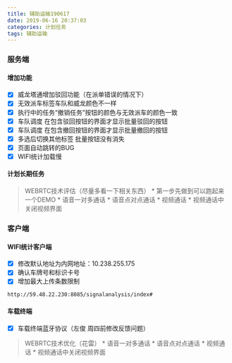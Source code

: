 ```yaml
---
title: 辅助运输190617
date: 2019-06-16 20:37:03
categories: 计划任务
tags: 辅助运输
---
```



### 服务端

#### 增加功能

* [x] 威龙塔通增加驳回功能（在派单错误的情况下）
* [x] 无效派车标签车队和威龙颜色不一样
* [x] 执行中的任务“撤销任务”按钮的颜色与无效派车的颜色一致
* [x] 车队调度 在包含驳回按钮的界面才显示批量驳回的按钮
* [x] 车队调度 在包含撤回按钮的界面才显示批量撤回的按钮
* [x] 多选后切换其他标签 批量按钮没有消失
* [x] 页面自动跳转的BUG
* [x] WIFI统计加载慢

#### 计划长期任务
> WEBRTC技术评估（尽量多看一下相关东西）
    * 第一步先做到可以跑起来一个DEMO
    * 语音一对多通话
    * 语音点对点通话 
    * 视频通话
    * 视频通话中关闭视频界面
    
### 客户端
#### WIFI统计客户端

   * [x] 修改默认地址为内网地址：10.238.255.175
   * [x] 确认车牌号和标识卡号
   * [x] 增加最大上传条数限制
   
```
http://59.48.22.230:8085/signalanalysis/index#
```

#### 车载终端

* [x] 车载终端蓝牙协议（左俊 周四前修改反馈问题）
> WEBRTC技术优化（花雷）
    * 语音一对多通话
    * 语音点对点通话 
    * 视频通话
    * 视频通话中关闭视频界面

